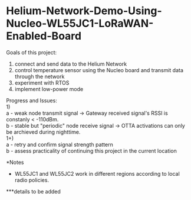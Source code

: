# Helium-Network-Demo-Using-Nucleo-WL55JC1-LoRaWAN-Enabled-Board
 
 Goals of this project:
 1) connect and send data to the Helium Network
 2) control temperature sensor using the Nucleo board and transmit data through the network
 3) experiment with RTOS
 4) implement low-power mode
 
 
 Progress and Issues:  
 1)   
 a - weak node transmit signal -> Gateway received signal's RSSI is constanly < -110dBm.  
 b - stable but "periodic" node receive signal -> OTTA activations can only be archieved during nighttime.  
 1+)  
 a - retry and confirm signal strength pattern  
 b - assess practicality of continuing this project in the current location  
 
 
 *Notes
 - WL55JC1 and WL55JC2 work in different regions according to local radio policies.
 
 
 ***details to be added

